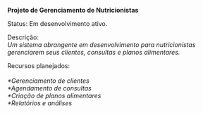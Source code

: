 <b>Projeto de Gerenciamento de Nutricionistas</b><br />

Status:
Em desenvolvimento ativo.<br />

Descrição:<br />
<i>Um sistema abrangente em desenvolvimento para nutricionistas gerenciarem seus clientes, consultas e planos alimentares.<br /></i>

Recursos planejados:<br /><br />
<i>*Gerenciamento de clientes<br />
*Agendamento de consultas<br />
*Criação de planos alimentares<br />
*Relatórios e análises</i>
